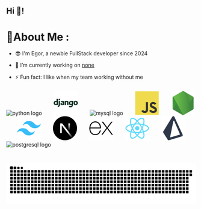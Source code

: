 <h2 align="left">Hi 👋!</h2>

# 💫About Me :
- 😎 I'm Egor, a newbie FullStack developer since 2024

- 🔭 I’m currently working on <a href="#">none</a>

- ⚡ Fun fact: I like when my team working without me 

###

###

<div align="left">
  <img src="https://cdn.jsdelivr.net/gh/devicons/devicon/icons/python/python-original.svg" height="64" alt="python logo"  />
  <img width="24" />
  <img src="https://raw.githubusercontent.com/devicons/devicon/v2.16.0/icons/django/django-plain-wordmark.svg" height="64" alt="django logo" />
  <img width="24" />
  <img src="https://cdn.jsdelivr.net/gh/devicons/devicon/icons/mysql/mysql-original.svg" height="64" alt="mysql logo"  />
  <img width="24" />
  <img src="https://raw.githubusercontent.com/devicons/devicon/v2.16.0/icons/javascript/javascript-original.svg" height="64" alt="js logo"  />
  <img width="24" />
  <img src="https://raw.githubusercontent.com/devicons/devicon/6910f0503efdd315c8f9b858234310c06e04d9c0/icons/nodejs/nodejs-original.svg" height="64" alt="node logo"  />
  <img width="24" />
  <img src="https://raw.githubusercontent.com/devicons/devicon/6910f0503efdd315c8f9b858234310c06e04d9c0/icons/tailwindcss/tailwindcss-original.svg" height="64" alt="tailwindlogo"  />
  <img width="24" />
  <img src="https://raw.githubusercontent.com/devicons/devicon/6910f0503efdd315c8f9b858234310c06e04d9c0/icons/nextjs/nextjs-original.svg" height="64" alt="next logo"  />
  <img width="24" />
  <img src="https://raw.githubusercontent.com/devicons/devicon/6910f0503efdd315c8f9b858234310c06e04d9c0/icons/express/express-original.svg" height="64" alt="express logo"  />
  <img width="24" />
  <img src="https://raw.githubusercontent.com/devicons/devicon/6910f0503efdd315c8f9b858234310c06e04d9c0/icons/react/react-original.svg" height="64" alt="react logo"  />
  <img width="24" />
  <img src="https://raw.githubusercontent.com/devicons/devicon/6910f0503efdd315c8f9b858234310c06e04d9c0/icons/prisma/prisma-original.svg" height="64" alt="react logo"  />
  <img width="24" />
  <img src="https://cdn.jsdelivr.net/gh/devicons/devicon/icons/postgresql/postgresql-original.svg" height="64" alt="postgresql logo"  />
</div>

###

<br clear="both">

<img src="https://raw.githubusercontent.com/megorka/megorka/output/snake.svg" alt="Snake animation" />

###
